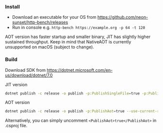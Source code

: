 ### Install
- Download an executable for your OS from https://github.com/neon-sunset/http-bench/releases
- Run in console e.g. `http-bench https://example.org -p 64 -t 120`

AOT version has faster startup and smaller binary, JIT has slightly higher sustained throughput.
Keep in mind that NativeAOT is currently unsupported on macOS (subject to change).

### Build
Download SDK from https://dotnet.microsoft.com/en-us/download/dotnet/7.0

JIT version
```sh
dotnet publish -c release -o publish -p:PublishSingleFile=true -p:PublishTrimmed=true --use-current-runtime --self-contained
```

AOT version
```sh
dotnet publish -c release -o publish -p:PublishAot=true --use-current-runtime
```
Alternatively, you can simply uncomment `<PublishAot>true</PublishAot>` in .csproj file.